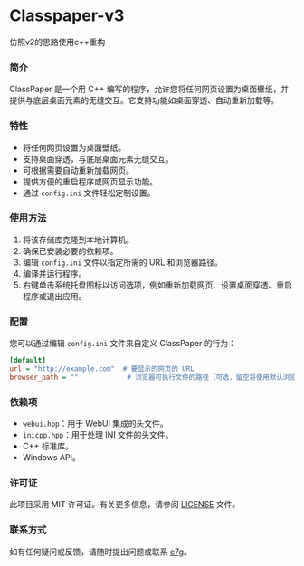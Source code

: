 # Classpaper-v3
 仿照v2的思路使用c++重构





### 简介

ClassPaper 是一个用 C++ 编写的程序，允许您将任何网页设置为桌面壁纸，并提供与底层桌面元素的无缝交互。它支持功能如桌面穿透、自动重新加载等。

### 特性

- 将任何网页设置为桌面壁纸。
- 支持桌面穿透，与底层桌面元素无缝交互。
- 可根据需要自动重新加载网页。
- 提供方便的重启程序或网页显示功能。
- 通过 `config.ini` 文件轻松定制设置。

### 使用方法

1. 将该存储库克隆到本地计算机。
2. 确保已安装必要的依赖项。
3. 编辑 `config.ini` 文件以指定所需的 URL 和浏览器路径。
4. 编译并运行程序。
5. 右键单击系统托盘图标以访问选项，例如重新加载网页、设置桌面穿透、重启程序或退出应用。

### 配置

您可以通过编辑 `config.ini` 文件来自定义 ClassPaper 的行为：

```ini
[default]
url = "http://example.com"  # 要显示的网页的 URL
browser_path = ""            # 浏览器可执行文件的路径（可选，留空将使用默认浏览器）
```

### 依赖项

- `webui.hpp`：用于 WebUI 集成的头文件。
- `inicpp.hpp`：用于处理 INI 文件的头文件。
- C++ 标准库。
- Windows API。

### 许可证

此项目采用 MIT 许可证。有关更多信息，请参阅 [LICENSE](LICENSE) 文件。

### 联系方式

如有任何疑问或反馈，请随时提出问题或联系 [e7g](https://github.com/e7g/)。
